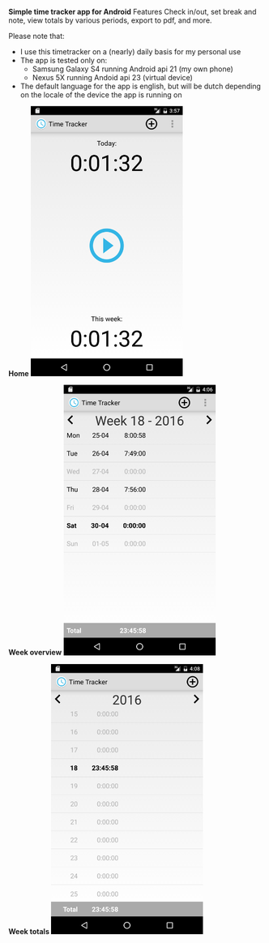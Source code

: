 **Simple time tracker app for Android**
Features Check in/out, set break and note, view totals by various periods, export to pdf, and more.

Please note that:
- I use this timetracker on a (nearly) daily basis for my personal use
- The app is tested only on:
    - Samsung Galaxy S4 running Android api 21 (my own phone)
    - Nexus 5X running Andoid api 23 (virtual device)
- The default language for the app is english, but will be dutch depending on the locale of the device the app is running on

**Home**
<img src="https://raw.githubusercontent.com/bassages/TimeTracker/master/screenshots/home.png" width="300"><br/>

**Week overview**
<img src="https://raw.githubusercontent.com/bassages/TimeTracker/master/screenshots/week-view.png" width="300"><br/>

**Week totals**
<img src="https://raw.githubusercontent.com/bassages/TimeTracker/master/screenshots/week-totals.png" width="300"><br/>
